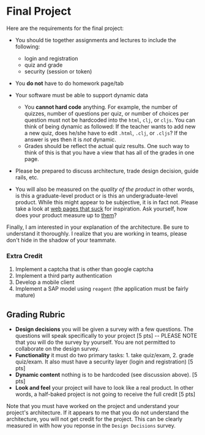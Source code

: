 # Final Project

Here are the requirements for the final project:

* You should tie together assignments and lectures to include the following:
   * login and registration
   * quiz and grade
   * security (session or token)

* You **do not** have to do homework page/tab

* Your software must be able to support dynamic data
  * You **cannot hard code** anything. For example, the number of quizzes, number of questions per quiz, or number of choices per question must not be hardcoded into the `html`, `clj`, or `cljs`. You can think of being dynamic as followed: If the teacher wants to add new a new quiz, does he/she have to edit `.html`, `.clj`, or `.cljs`? If the answer is yes then it is _not_ dynamic.
  * Grades should be reflect the actual quiz results.  One such way to think of this is that you have a view that has all of the grades in one page.

* Please be prepared to discuss architecture, trade design decision, guide rails, etc.

* You will also be measured on the _quality of the product_ in other words, is this a graduate-level product or is this an undergraduate-level product.  While this might appear to be subjective, it is in fact not.  Please take a look at [web pages that suck](http://www.webpagesthatsuck.com/) for inspiration.  Ask yourself, how does your product measure up to [them](http://www.webpagesthatsuck.com/)?

Finally, I am interested in your explanation of the architecture.  Be sure to understand it thoroughly.  I realize that you are working in teams, please don't hide in the shadow of your teammate.  

### Extra Credit

1. Implement a captcha that is other than google captcha
2. Implement a third party authentication
3. Develop a mobile client 
4. Implement a SAP model using `reagent` (the application must be fairly mature)

## Grading Rubric

* **Design decisions** you will be given a survey with a few questions.  The questions will speak specifically to your project [5 pts] -- PLEASE NOTE that you will do the survey by yourself.  You are not permitted to collaborate on the design survey. 
* **Functionality** it must do two primary tasks: 1. take quiz/exam, 2. grade quiz/exam.  It also must have a security layer (login and registration) [5 pts]
* **Dynamic content** nothing is to be hardcoded (see discussion above). [5 pts]
* **Look and feel** your project will have to look like a real product.  In other words, a half-baked project is not going to receive the full credit [5 pts]

Note that you must have worked on the project and understand your project's architecture.  If it appears to me that you do not understand the architecture, you will not get credit for the project.  This can be clearly measured in with how you reponse in the `Design Decisions` survey.

